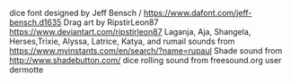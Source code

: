 dice font designed by Jeff Bensch / https://www.dafont.com/jeff-bensch.d1635
Drag art by RipstirLeon87 https://www.deviantart.com/ripstirleon87
Laganja, Aja, Shangela, Herses,Trixie, Alyssa, Latrice, Katya, and rumail sounds from https://www.myinstants.com/en/search/?name=rupaul
Shade sound from http://www.shadebutton.com/
dice rolling sound from freesound.org user dermotte
